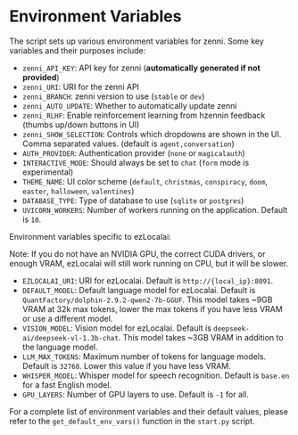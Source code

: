 # Environment Variables

The script sets up various environment variables for zenni. Some key variables and their purposes include:

- `zenni_API_KEY`: API key for zenni (**automatically generated if not provided**)
- `zenni_URI`: URI for the zenni API
- `zenni_BRANCH`: zenni version to use (`stable` or `dev`)
- `zenni_AUTO_UPDATE`: Whether to automatically update zenni
- `zenni_RLHF`: Enable reinforcement learning from hzennin feedback (thumbs up/down buttons in UI)
- `zenni_SHOW_SELECTION`: Controls which dropdowns are shown in the UI. Comma separated values. (default is `agent,conversation`)
- `AUTH_PROVIDER`: Authentication provider (`none` or `magicalauth`)
- `INTERACTIVE_MODE`: Should always be set to `chat` (`form` mode is experimental)
- `THEME_NAME`: UI color scheme (`default`, `christmas`, `conspiracy`, `doom`, `easter`, `halloween`, `valentines`)
- `DATABASE_TYPE`: Type of database to use (`sqlite` or `postgres`)
- `UVICORN_WORKERS`: Number of workers running on the application. Default is `10`.

Environment variables specific to ezLocalai:

Note: If you do not have an NVIDIA GPU, the correct CUDA drivers, or enough VRAM, ezLocalai will still work running on CPU, but it will be slower.

- `EZLOCALAI_URI`: URI for ezLocalai. Default is `http://{local_ip}:8091`.
- `DEFAULT_MODEL`: Default language model for ezLocalai. Default is `QuantFactory/dolphin-2.9.2-qwen2-7b-GGUF`. This model takes ~9GB VRAM at 32k max tokens, lower the max tokens if you have less VRAM or use a different model.
- `VISION_MODEL`: Vision model for ezLocalai. Default is `deepseek-ai/deepseek-vl-1.3b-chat`. This model takes ~3GB VRAM in addition to the language model.
- `LLM_MAX_TOKENS`: Maximum number of tokens for language models. Default is `32768`. Lower this value if you have less VRAM.
- `WHISPER_MODEL`: Whisper model for speech recognition. Default is `base.en` for a fast English model.
- `GPU_LAYERS`: Number of GPU layers to use. Default is `-1` for all.

For a complete list of environment variables and their default values, please refer to the `get_default_env_vars()` function in the `start.py` script.
